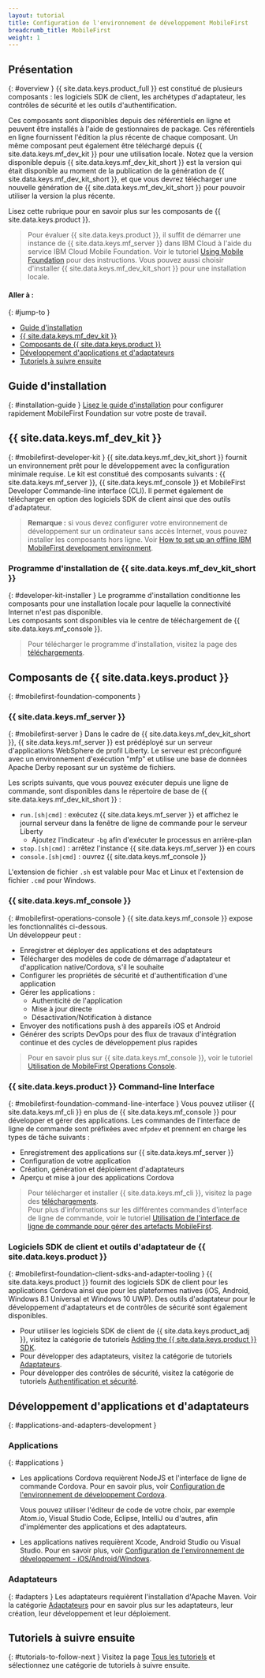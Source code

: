 ```yaml
---
layout: tutorial
title: Configuration de l'environnement de développement MobileFirst
breadcrumb_title: MobileFirst
weight: 1
---
```

<!-- NLS_CHARSET=UTF-8 -->
## Présentation
{: #overview }
{{ site.data.keys.product_full }} est constitué de plusieurs composants : les logiciels SDK de client, les archétypes d'adaptateur, les contrôles de sécurité et les outils d'authentification.

Ces composants sont disponibles depuis des référentiels en ligne et peuvent être installés à l'aide de gestionnaires de package. Ces référentiels en ligne fournissent l'édition la plus récente de chaque composant. Un même composant peut également être téléchargé depuis {{ site.data.keys.mf_dev_kit }} pour une utilisation locale. Notez que la version disponible depuis {{ site.data.keys.mf_dev_kit_short }} est la version qui était disponible au moment de la publication de la génération de {{ site.data.keys.mf_dev_kit_short }}, et que vous devrez télécharger une nouvelle génération de {{ site.data.keys.mf_dev_kit_short }} pour pouvoir utiliser la version la plus récente.

Lisez cette rubrique pour en savoir plus sur les composants de {{ site.data.keys.product }}.

> Pour évaluer {{ site.data.keys.product }}, il suffit de démarrer une instance de {{ site.data.keys.mf_server }} dans IBM Cloud à l'aide du service IBM Cloud Mobile Foundation. Voir le tutoriel [Using Mobile Foundation](../../../bluemix/using-mobile-foundation/) pour des instructions. Vous pouvez aussi choisir d'installer {{ site.data.keys.mf_dev_kit_short }} pour une installation locale.

#### Aller à :
{: #jump-to }

* [Guide d'installation](#installation-guide)
* [{{ site.data.keys.mf_dev_kit }}](#mobilefirst-developer-kit)
* [Composants de {{ site.data.keys.product }}](#mobilefirst-foundation-components)
* [Développement d'applications et d'adaptateurs](#applications-and-adapters-development)
* [Tutoriels à suivre ensuite](#tutorials-to-follow-next)

## Guide d'installation
{: #installation-guide }
[Lisez le guide d'installation](installation-guide) pour configurer rapidement MobileFirst Foundation sur votre poste de travail.

## {{ site.data.keys.mf_dev_kit }}
{: #mobilefirst-developer-kit }
{{ site.data.keys.mf_dev_kit_short }} fournit un environnement prêt pour le développement avec la configuration minimale requise. Le kit est constitué des composants suivants : {{ site.data.keys.mf_server }}, {{ site.data.keys.mf_console }} et MobileFirst Developer Commande-line interface (CLI). Il permet également de télécharger en option des logiciels SDK de client ainsi que des outils d'adaptateur.

> **Remarque :** si vous devez configurer votre environnement de développement sur un ordinateur sans accès Internet, vous pouvez installer les composants hors ligne. Voir [How to set up an offline IBM MobileFirst development environment]({{site.baseurl}}/blog/2016/03/31/howto-set-up-an-offline-ibm-mobilefirst-8-0-development-environment).

### Programme d'installation de {{ site.data.keys.mf_dev_kit_short }}
{: #developer-kit-installer }
Le programme d'installation conditionne les composants pour une installation locale pour laquelle la connectivité Internet n'est pas disponible.  
Les composants sont disponibles via le centre de téléchargement de {{ site.data.keys.mf_console }}.

> Pour télécharger le programme d'installation, visitez la page des [téléchargements]({{site.baseurl}}/downloads/).

## Composants de {{ site.data.keys.product }}
{: #mobilefirst-foundation-components }

### {{ site.data.keys.mf_server }}
{: #mobilefirst-server }
Dans le cadre de {{ site.data.keys.mf_dev_kit_short }}, {{ site.data.keys.mf_server }} est prédéployé sur un serveur d'applications WebSphere de profil Liberty. Le serveur est préconfiguré avec un environnement d'exécution "mfp" et utilise une base de données Apache Derby reposant sur un système de fichiers.

Les scripts suivants, que vous pouvez exécuter depuis une ligne de commande, sont disponibles dans le répertoire de base de {{ site.data.keys.mf_dev_kit_short }} :

* `run.[sh|cmd]` : exécutez {{ site.data.keys.mf_server }} et affichez le journal serveur dans la fenêtre de ligne de commande pour le serveur Liberty
    * Ajoutez l'indicateur `-bg` afin d'exécuter le processus en arrière-plan
* `stop.[sh|cmd]` : arrêtez l'instance {{ site.data.keys.mf_server }} en cours
* `console.[sh|cmd]` : ouvrez {{ site.data.keys.mf_console }}

L'extension de fichier `.sh` est valable pour Mac et Linux et l'extension de fichier `.cmd` pour Windows.

### {{ site.data.keys.mf_console }}
{: #mobilefirst-operations-console }
{{ site.data.keys.mf_console }} expose les fonctionnalités ci-dessous.  
Un développeur peut :

- Enregistrer et déployer des applications et des adaptateurs
- Télécharger des modèles de code de démarrage d'adaptateur et d'application native/Cordova, s'il le souhaite
- Configurer les propriétés de sécurité et d'authentification d'une application
- Gérer les applications :
    - Authenticité de l'application
    - Mise à jour directe
    - Désactivation/Notification à distance
- Envoyer des notifications push à des appareils iOS et Android
- Générer des scripts DevOps pour des flux de travaux d'intégration continue et des cycles de développement plus rapides

> Pour en savoir plus sur {{ site.data.keys.mf_console }}, voir le tutoriel [Utilisation de MobileFirst Operations Console](../../../product-overview/components/console/).

### {{ site.data.keys.product }} Command-line Interface
{: #mobilefirst-foundation-command-line-interface }
Vous pouvez utiliser {{ site.data.keys.mf_cli }} en plus de {{ site.data.keys.mf_console }} pour développer et gérer des applications. Les commandes de l'interface de ligne de commande sont préfixées avec `mfpdev` et prennent en charge les types de tâche suivants :

* Enregistrement des applications sur {{ site.data.keys.mf_server }}
* Configuration de votre application
* Création, génération et déploiement d'adaptateurs
* Aperçu et mise à jour des applications Cordova

> Pour télécharger et installer {{ site.data.keys.mf_cli }}, visitez la page des [téléchargements]({{site.baseurl}}/downloads/).  
> Pour plus d'informations sur les différentes commandes d'interface de ligne de commande, voir le tutoriel [Utilisation de l'interface de ligne de commande pour gérer des artefacts MobileFirst](../../../application-development/using-mobilefirst-cli-to-manage-mobilefirst-artifacts/).

### Logiciels SDK de client et outils d'adaptateur de {{ site.data.keys.product }}
{: #mobilefirst-foundation-client-sdks-and-adapter-tooling }
{{ site.data.keys.product }} fournit des logiciels SDK de client pour les applications Cordova ainsi que pour les plateformes natives (iOS, Android, Windows 8.1 Universal et Windows 10 UWP). Des outils d'adaptateur pour le développement d'adaptateurs et de contrôles de sécurité sont également disponibles.

* Pour utiliser les logiciels SDK de client de {{ site.data.keys.product_adj }}, visitez la catégorie de tutoriels [Adding the {{ site.data.keys.product }} SDK](../../../application-development/sdk/).  
* Pour développer des adaptateurs, visitez la catégorie de tutoriels [Adaptateurs](../../../adapters/).  
* Pour développer des contrôles de sécurité, visitez la catégorie de tutoriels [Authentification et sécurité](../../../authentication-and-security/).  

## Développement d'applications et d'adaptateurs
{: #applications-and-adapters-development }

### Applications
{: #applications }
* Les applications Cordova requièrent NodeJS et l'interface de ligne de commande Cordova. Pour en savoir plus, voir [Configuration de l'environnement de développement Cordova](../cordova).

    Vous pouvez utiliser l'éditeur de code de votre choix, par exemple Atom.io, Visual Studio Code, Eclipse, IntelliJ ou d'autres, afin d'implémenter des applications et des adaptateurs.  

* Les applications natives requièrent Xcode, Android Studio ou Visual Studio. Pour en savoir plus, voir [Configuration de l'environnement de développement - iOS/Android/Windows](../).

### Adaptateurs
{: #adapters }
Les adaptateurs requièrent l'installation d'Apache Maven. Voir la catégorie [Adaptateurs](../../../adapters/) pour en savoir plus sur les adaptateurs, leur création, leur développement et leur déploiement.

## Tutoriels à suivre ensuite
{: #tutorials-to-follow-next }
Visitez la page [Tous les tutoriels](../../../all-tutorials/) et sélectionnez une catégorie de tutoriels à suivre ensuite.

